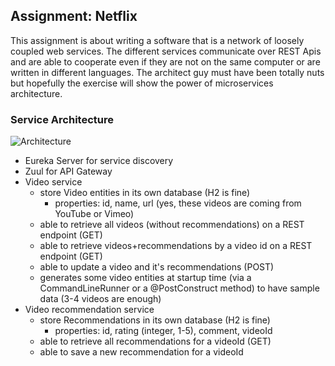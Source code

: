 ## Assignment: Netflix
This assignment is about writing a software that is a network of loosely coupled web services.
The different services communicate over REST Apis and are able to cooperate even if they are not on the same computer or are written in different languages.
The architect guy must have been totally nuts but hopefully the exercise will show the power of microservices architecture.

### Service Architecture

![Architecture](https://learn.code.cool/media/advanced/netflixmm.png)

- Eureka Server for service discovery
- Zuul for API Gateway
- Video service
  - store Video entities in its own database (H2 is fine)
    - properties: id, name, url (yes, these videos are coming from YouTube or Vimeo)
  - able to retrieve all videos (without recommendations) on a REST endpoint (GET)
  - able to retrieve videos+recommendations by a video id on a REST endpoint (GET)
  - able to update a video and it's recommendations (POST)
  - generates some video entities at startup time (via a CommandLineRunner or a @PostConstruct method) to have sample data (3-4 videos are enough)
- Video recommendation service
  - store Recommendations in its own database (H2 is fine)
    - properties: id, rating (integer, 1-5), comment, videoId
  - able to retrieve all recommendations for a videoId (GET)
  - able to save a new recommendation for a videoId
